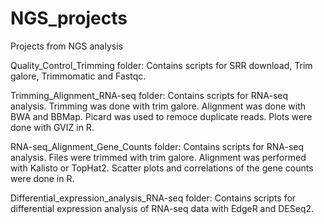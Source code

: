 # NGS_projects
Projects from NGS analysis

Quality_Control_Trimming folder: Contains scripts for SRR download, Trim galore, Trimmomatic and Fastqc.


Trimming_Alignment_RNA-seq folder: Contains scripts for RNA-seq analysis. Trimming was done with trim galore. Alignment was done with BWA and BBMap. Picard was used to remoce duplicate reads. Plots were done with GVIZ in R.

RNA-seq_Alignment_Gene_Counts folder: Contains scripts for RNA-seq analysis. Files were trimmed with trim galore. Alignment was performed with Kalisto or TopHat2. Scatter plots and correlations of the gene counts were done in R.

Differential_expression_analysis_RNA-seq folder: Contains scripts for differential expression analysis of RNA-seq data with EdgeR and DESeq2.
